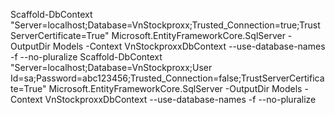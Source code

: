 Scaffold-DbContext "Server=localhost;Database=VnStockproxx;Trusted_Connection=true;TrustServerCertificate=True" Microsoft.EntityFrameworkCore.SqlServer -OutputDir Models -Context VnStockproxxDbContext --use-database-names -f --no-pluralize
Scaffold-DbContext "Server=localhost;Database=VnStockproxx;User Id=sa;Password=abc123456;Trusted_Connection=false;TrustServerCertificate=True" Microsoft.EntityFrameworkCore.SqlServer -OutputDir Models -Context VnStockproxxDbContext --use-database-names -f --no-pluralize
